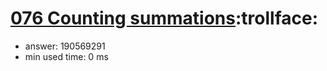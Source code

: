 [076 Counting summations](http://projecteuler.net/problem=76):trollface:
========================

- answer: 190569291 
- min used time: 0 ms

